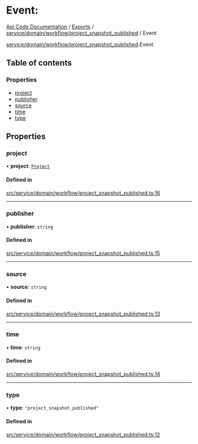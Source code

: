 # Event: 
 
[Api Code Documentation](../README.md) / [Exports](../modules.md) / [service/domain/workflow/project\_snapshot\_published](../modules/service_domain_workflow_project_snapshot_published.md) / Event

[service/domain/workflow/project\_snapshot\_published](../modules/service_domain_workflow_project_snapshot_published.md).Event

## Table of contents

### Properties

- [project](service_domain_workflow_project_snapshot_published.Event.md#project)
- [publisher](service_domain_workflow_project_snapshot_published.Event.md#publisher)
- [source](service_domain_workflow_project_snapshot_published.Event.md#source)
- [time](service_domain_workflow_project_snapshot_published.Event.md#time)
- [type](service_domain_workflow_project_snapshot_published.Event.md#type)

## Properties

### project

• **project**: [`Project`](service_domain_workflow_project.Project.md)

#### Defined in

[src/service/domain/workflow/project_snapshot_published.ts:16](https://github.com/openkfw/TruBudget/blob/648f2bb/api/src/service/domain/workflow/project_snapshot_published.ts#L16)

___

### publisher

• **publisher**: `string`

#### Defined in

[src/service/domain/workflow/project_snapshot_published.ts:15](https://github.com/openkfw/TruBudget/blob/648f2bb/api/src/service/domain/workflow/project_snapshot_published.ts#L15)

___

### source

• **source**: `string`

#### Defined in

[src/service/domain/workflow/project_snapshot_published.ts:13](https://github.com/openkfw/TruBudget/blob/648f2bb/api/src/service/domain/workflow/project_snapshot_published.ts#L13)

___

### time

• **time**: `string`

#### Defined in

[src/service/domain/workflow/project_snapshot_published.ts:14](https://github.com/openkfw/TruBudget/blob/648f2bb/api/src/service/domain/workflow/project_snapshot_published.ts#L14)

___

### type

• **type**: ``"project_snapshot_published"``

#### Defined in

[src/service/domain/workflow/project_snapshot_published.ts:12](https://github.com/openkfw/TruBudget/blob/648f2bb/api/src/service/domain/workflow/project_snapshot_published.ts#L12)
